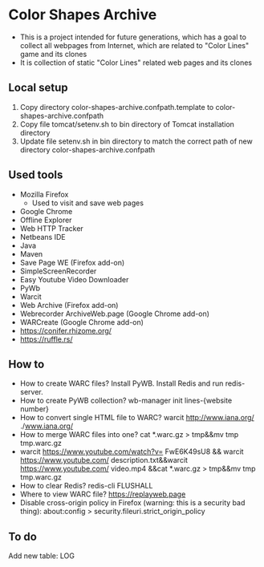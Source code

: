 # Color Shapes Archive

 * This is a project intended for future generations, which has a goal to collect all webpages from Internet, which are related to "Color Lines" game and its clones
 * It is collection of static "Color Lines" related web pages and its clones
 
## Local setup

 1. Copy directory color-shapes-archive.confpath.template to color-shapes-archive.confpath
 2. Copy file tomcat/setenv.sh to bin directory of Tomcat installation directory
 3. Update file setenv.sh in bin directory to match the correct path of new directory color-shapes-archive.confpath


## Used tools
 * Mozilla Firefox
   * Used to visit and save web pages
 * Google Chrome
 * Offline Explorer
 * Web HTTP Tracker
 * Netbeans IDE
 * Java
 * Maven
 * Save Page WE (Firefox add-on)
 * SimpleScreenRecorder
 * Easy Youtube Video Downloader
 * PyWb
 * Warcit
 * Web Archive (Firefox add-on)
 * Webrecorder ArchiveWeb.page (Google Chrome add-on)
 * WARCreate (Google Chrome add-on)
 * https://conifer.rhizome.org/
 * https://ruffle.rs/
 
## How to

 * How to create WARC files? Install PyWB. Install Redis and run redis-server.
 * How to create PyWB collection? wb-manager init lines-{website number}
 * How to convert single HTML file to WARC? warcit http://www.iana.org/ ./www.iana.org/ 
 * How to merge WARC files into one? cat *.warc.gz > tmp&&mv tmp tmp.warc.gz
 * warcit https://www.youtube.com/watch?v= FwE6K49sU8 && warcit https://www.youtube.com/ description.txt&&warcit https://www.youtube.com/ video.mp4 &&cat *.warc.gz > tmp&&mv tmp tmp.warc.gz
 * How to clear Redis? redis-cli FLUSHALL
 * Where to view WARC file? https://replayweb.page
 * Disable cross-origin policy in Firefox (warning: this is a security bad thing): about:config > security.fileuri.strict_origin_policy
 
## To do

Add new table: LOG

